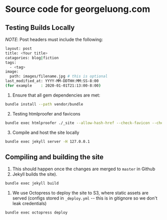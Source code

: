 # Source code for georgeluong.com

## Testing Builds Locally
*_NOTE_*: Post headers must include the following:
```bash
layout: post
title: <Your title>
catagories: blog|fiction
tags:
  - <tag>
image:
  path: images/filename.jpg # this is optional
last_modified_at: YYYY-MM-DDTHH:MM:SS-8:00
(for example    : 2020-01-01T21:13:00-8:00)
```

1. Ensure that all gem dependencies are met:
```bash
bundle install --path vendor/bundle
```

2. Testing htmlproofer and favicons
```bash
bundle exec htmlproofer ./_site --allow-hash-href --check-favicon --check-html --disable-external
```

3. Compile and host the site locally
```bash
bundle exec jekyll server -H 127.0.0.1
```

## Compiling and building the site
1. This should happen once the changes are merged to `master` in Github
1. Jekyll builds the site).
```bash
bundle exec jekyll build
```
1. We use Octopress to deploy the site to S3, where static assets are served (configs stored in `_deploy.yml` -- this is in gitignore so we don't leak credentials)
```bash
bundle exec octopress deploy
```
